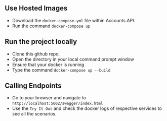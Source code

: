 ## Use Hosted Images
- Download the `docker-compose.yml` file within Accounts.API.
- Run the command `docker-compose up`

## Run the project locally
- Clone this github repo.
- Open the directory in your local command prompt window
- Ensure that your docker is running
- Type the command `docker-compose up --build`

## Calling Endpoints
- Go to your browser and navigate to `http://localhost:5002/swagger/index.html`
- Use the `Try It Out` and check the docker logs of respective services to see all the scenarios.

